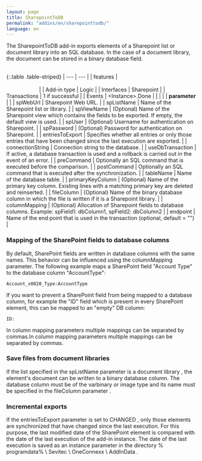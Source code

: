 ```yaml
---
layout: page
title: SharepointToDB
permalink: "addins/en/sharepointtodb/"
language: en
---
```


The SharepointToDB add-in exports elements of a Sharepoint list or document library into an SQL database. In the case of a document library, the document can be stored in a binary database field.<br /><br />

{:.table .table-striped}
| --- | --- |
| features | &nbsp;&nbsp;&nbsp;&nbsp;&nbsp;&nbsp;&nbsp;&nbsp;&nbsp;&nbsp;&nbsp;&nbsp;&nbsp;&nbsp;&nbsp;&nbsp;&nbsp;&nbsp;&nbsp;&nbsp;&nbsp;&nbsp;&nbsp;&nbsp;&nbsp;&nbsp;&nbsp;&nbsp;&nbsp;&nbsp;&nbsp;&nbsp;&nbsp;&nbsp;&nbsp;&nbsp;&nbsp;&nbsp;&nbsp;&nbsp;&nbsp;&nbsp;&nbsp;&nbsp;&nbsp;&nbsp;&nbsp;&nbsp;&nbsp;&nbsp;&nbsp;&nbsp;&nbsp;&nbsp;&nbsp;&nbsp;&nbsp;&nbsp;&nbsp;&nbsp;&nbsp;&nbsp;&nbsp;&nbsp;&nbsp;&nbsp;&nbsp;&nbsp;&nbsp;&nbsp;&nbsp;&nbsp;&nbsp;&nbsp;&nbsp;&nbsp;&nbsp;&nbsp;&nbsp;&nbsp;&nbsp;&nbsp;&nbsp;&nbsp;&nbsp;&nbsp;&nbsp;&nbsp;&nbsp;&nbsp;&nbsp;&nbsp;&nbsp;&nbsp;&nbsp;&nbsp;&nbsp;&nbsp;&nbsp;&nbsp;&nbsp;&nbsp;&nbsp;&nbsp;&nbsp;&nbsp;&nbsp;&nbsp;&nbsp;&nbsp;&nbsp;&nbsp;&nbsp;&nbsp;&nbsp;&nbsp;&nbsp;&nbsp;&nbsp;&nbsp;&nbsp;&nbsp;&nbsp;&nbsp;&nbsp;&nbsp;&nbsp;&nbsp;&nbsp;&nbsp;&nbsp;&nbsp;&nbsp;&nbsp;&nbsp;&nbsp;&nbsp;&nbsp;&nbsp;&nbsp;&nbsp;&nbsp;&nbsp;&nbsp;&nbsp;&nbsp;&nbsp;&nbsp;&nbsp; |
| Add-in type | Logic |
| Interfaces | Sharepoint |
| Transactions | 1 if successful |
| Events | &lt;Instance&gt;.Done |
| | |
| __parameter__ | |
| spWebUrl | Sharepoint Web URL. |
| spListName | Name of the Sharepoint list or library. |
| spViewName | (Optional) Name of the Sharepoint view which contains the fields to be exported. If empty, the default view is used. |
| spUser | (Optional) Username for authentication on Sharepoint. |
| spPassword | (Optional) Password for authentication on Sharepoint. |
| entriesToExport | Specifies whether all entries or only those entries that have been changed since the last execution are exported. |
| connectionString | Connection string to the database. |
| useDbTransaction | If active, a database transaction is used and a rollback is carried out in the event of an error. |
| preCommand | Optionally an SQL command that is executed before the comparison. |
| postCommand | Optionally an SQL command that is executed after the synchronization. |
| tableName | Name of the database table. |
| primaryKeyColumn | (Optional) Name of the primary key column. Existing lines with a matching primary key are deleted and reinserted. |
| fileColumn | (Optional) Name of the binary database column in which the file is written if it is a Sharepoint library. |
| columnMapping | (Optional) Allocation of Sharepoint fields to database columns. Example: spField1: dbColumn1, spField2: dbColumn2 |
| endpoint | 	Name of the end point that is used in the transaction (optional, default = "") |


### Mapping of the SharePoint fields to database columns

By default, SharePoint fields are written in database columns with the same names. This behavior can be influenced using the columnMapping parameter. The following example maps a SharePoint field "Account Type" to the database column "AccountType":

```
Account_x0020_Type:AccountType
```

If you want to prevent a SharePoint field from being mapped to a database column, for example the "ID" field which is present in every SharePoint element, this can be mapped to an "empty" DB column:

```
ID:
```

In column mapping parameters multiple mappings can be separated by commas.In column mapping parameters multiple mappings can be separated by commas.

### Save files from document libraries

If the list specified in the spListName parameter is a document library , the element's document can be written to a binary database column. The database column must be of the varbinary or image type and its name must be specified in the fileColumn parameter .

### Incremental exports

If the entriesToExport parameter is set to CHANGED , only those elements are synchronized that have changed since the last execution. For this purpose, the last modified date of the SharePoint element is compared with the date of the last execution of the add-in instance. The date of the last execution is saved as an instance parameter in the directory % programdata% \ Sevitec \ OneConnexx \ AddInData .
